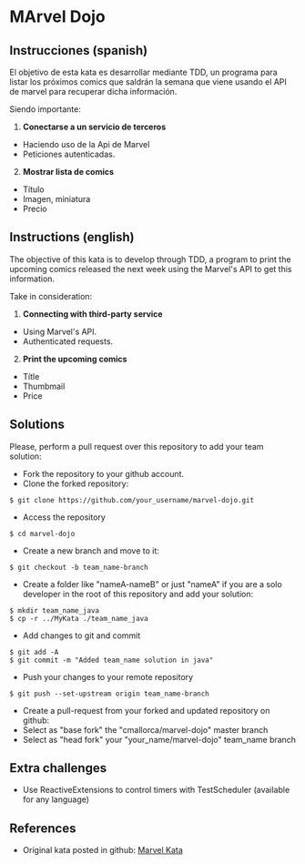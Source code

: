 MArvel Dojo
=========================

## Instrucciones (spanish)
El objetivo de esta kata es desarrollar mediante TDD, un programa para listar los próximos comics que saldrán la semana que viene usando el API de marvel para recuperar dicha información.

Siendo importante:
1. __Conectarse a un servicio de terceros__
  * Haciendo uso de la Api de Marvel
  * Peticiones autenticadas.  
2. __Mostrar lista de comics__
  * Título
  * Imagen, miniatura
  * Precio

## Instructions (english)
The objective of this kata is to develop through TDD, a program to print the upcoming comics released the next week using the Marvel's API to get this information.

Take in consideration:
1. __Connecting with third-party service__
  * Using Marvel's API.
  * Authenticated requests.
2. __Print the upcoming comics__
  * Títle
  * Thumbmail
  * Price


## Solutions
Please, perform a pull request over this repository to add your team solution:
* Fork the repository to your github account.
* Clone the forked repository:
```
$ git clone https://github.com/your_username/marvel-dojo.git
```
* Access the repository
```
$ cd marvel-dojo
```
* Create a new branch and move to it:
```
$ git checkout -b team_name-branch
```
* Create a folder like "nameA-nameB" or just "nameA" if you are a solo developer in the root of this repository and add your solution:
```
$ mkdir team_name_java
$ cp -r ../MyKata ./team_name_java
```
* Add changes to git and commit
```
$ git add -A
$ git commit -m "Added team_name solution in java"
```
* Push your changes to your remote repository
```
$ git push --set-upstream origin team_name-branch
```
* Create a pull-request from your forked and updated repository on github:
* Select as "base fork" the "cmallorca/marvel-dojo" master branch
* Select as "head fork" your "your_name/marvel-dojo" team_name branch

## Extra challenges
* Use ReactiveExtensions to control timers with TestScheduler (available for any language)

## References 
* Original kata posted in github: [Marvel Kata](http://nikeyes.github.io/MarvelKata)
